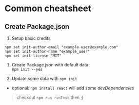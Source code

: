 # Common cheatsheet

## Create Package.json

1. Setup basic credits 
```
npm set init-author-email "example-user@example.com"
npm set init-author-name "example_user"
npm set init-license "MIT"
```
1. Create Package.json with default data:  
`npm init --yes`

1. Update some data with `npm init`

* optional: `npm install react` will add some *devDependencies*

> checkout `npm run runTest` then ;)  
  